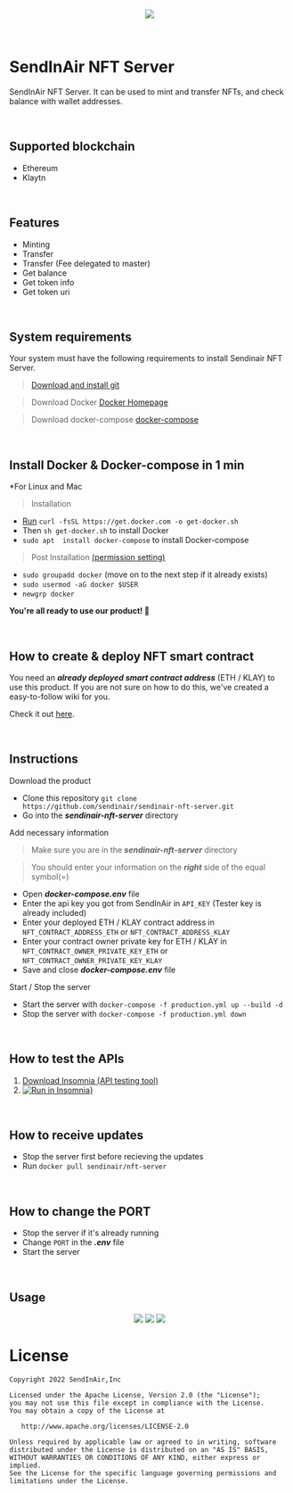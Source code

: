 <br/>
<p align="center">
<a href="http://sendinair.com/"><img src="https://res.cloudinary.com/dqvwj4pl2/image/upload/w_400/v1655263343/SendInAir%20design/sendinair_logo_dgzmyv.png" /></a>
</p>
<br/>

# SendInAir NFT Server

SendInAir NFT Server. It can be used to mint and transfer NFTs, and check balance with wallet addresses.

<br/>

## Supported blockchain
- Ethereum
- Klaytn

<br/>

## Features
- Minting
- Transfer
- Transfer (Fee delegated to master)
- Get balance
- Get token info
- Get token uri

<br/>

## System requirements

Your system must have the following requirements to install Sendinair NFT Server.

> [Download and install git](https://github.com/git-guides/install-git/)

> Download Docker
> [Docker Homepage](https://www.docker.com/get-started/)

> Download docker-compose
> [docker-compose](https://docs.docker.com/compose/install/)

<br/>

## Install Docker & Docker-compose in 1 min
*For Linux and Mac
> Installation
- [Run](https://github.com/docker/docker-install) `curl -fsSL https://get.docker.com -o get-docker.sh`
- Then `sh get-docker.sh` to install Docker
- `sudo apt  install docker-compose` to install Docker-compose
> Post Installation [(permission setting)](https://docs.docker.com/engine/install/linux-postinstall/)
- `sudo groupadd docker` (move on to the next step if it already exists)
- `sudo usermod -aG docker $USER`
- `newgrp docker`

**You're all ready to use our product! 🎉**

<br/>

## How to create & deploy NFT smart contract
You need an ***already deployed smart contract address*** (ETH / KLAY) to use this product.
If you are not sure on how to do this, we've created a easy-to-follow wiki for you.

Check it out [here](https://woojae-jun.gitbook.io/sendinair-nft-server/).

<br/>

## Instructions
Download the product
- Clone this repository `git clone https://github.com/sendinair/sendinair-nft-server.git`
- Go into the ***sendinair-nft-server*** directory

Add necessary information
> Make sure you are in the ***sendinair-nft-server*** directory

> You should enter your information on the ***right*** side of the equal symbol(=)
- Open ***docker-compose.env*** file
- Enter the api key you got from SendInAir in `API_KEY` (Tester key is already included)
- Enter your deployed ETH / KLAY contract address in `NFT_CONTRACT_ADDRESS_ETH` or `NFT_CONTRACT_ADDRESS_KLAY`
- Enter your contract owner private key for ETH / KLAY in `NFT_CONTRACT_OWNER_PRIVATE_KEY_ETH` or `NFT_CONTRACT_OWNER_PRIVATE_KEY_KLAY`
- Save and close ***docker-compose.env*** file

Start / Stop the server
- Start the server with `docker-compose -f production.yml up --build -d`
- Stop the server with `docker-compose -f production.yml down`

<br/>

## How to test the APIs
1. [Download Insomnia (API testing tool)](https://insomnia.rest/download)
2. [![Run in Insomnia}](https://insomnia.rest/images/run.svg)](https://insomnia.rest/run/?label=sendinair-nft-server&uri=https%3A%2F%2Fsendinair-doc-test.s3.ap-northeast-2.amazonaws.com%2Fdoc%2Btest%2Fsendinair-nft-server.json)

<br/>

## How to receive updates
- Stop the server first before recieving the updates
- Run `docker pull sendinair/nft-server`

<br/>

## How to change the PORT
- Stop the server if it's already running
- Change `PORT` in the ***.env*** file
- Start the server

<br/>

## Usage

<p align="center">
  <img src="https://res.cloudinary.com/dqvwj4pl2/image/upload/h_500/v1654583596/sendinair_project/sendinair_nft_wallet_create_xlvdrl.jpg" />
  <img src="https://res.cloudinary.com/dqvwj4pl2/image/upload/h_500/v1654583596/sendinair_project/sendinair_nft_wallet_create_result_gsnprc.jpg" />
  <img src="https://res.cloudinary.com/dqvwj4pl2/image/upload/h_300/v1654583596/sendinair_project/sendinair_nft_wallet_list_fophgo.jpg" />
</p>

License
=======

    Copyright 2022 SendInAir,Inc

    Licensed under the Apache License, Version 2.0 (the "License");
    you may not use this file except in compliance with the License.
    You may obtain a copy of the License at

       http://www.apache.org/licenses/LICENSE-2.0

    Unless required by applicable law or agreed to in writing, software
    distributed under the License is distributed on an "AS IS" BASIS,
    WITHOUT WARRANTIES OR CONDITIONS OF ANY KIND, either express or implied.
    See the License for the specific language governing permissions and
    limitations under the License.


